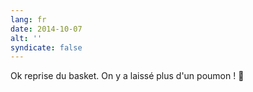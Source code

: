 ```yaml
---
lang: fr
date: 2014-10-07
alt: ''
syndicate: false
---
```


Ok reprise du basket. On y a laissé plus d'un poumon ! 🏀
